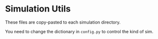 # Simulation Utils

These files are copy-pasted to each simulation directory.

You need to change the dictionary in `config.py` to control the kind of sim.
